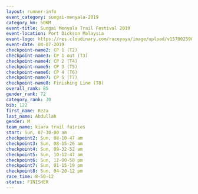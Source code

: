```yaml
---
layout: runner-info 
event_category: sungai-menyala-2019 
category_km: 50KM 
event-title: Sungai Menyala Trail Festival 2019 
event-location: Port Dickson Malaysia 
event-logo: https://res.cloudinary.com/raceyaya/image/upload/v1570025907/logo/smft_rwzxh1.jpg 
event-date: 04-07-2019 
checkpoint-name2: CP 1 (T2) 
checkpoint-name3: CP 1 out (T3) 
checkpoint-name4: CP 2 (T4) 
checkpoint-name5: CP 3 (T5) 
checkpoint-name6: CP 4 (T6) 
checkpoint-name7: CP 5 (T7) 
checkpoint-name8: Finishing Line (T8) 
overall_rank: 85
gender_rank: 72
category_rank: 30
bib: 122
first_name: Reza
last_name: Abdullah
gender: M
team_name: kiara trail fairies
start: Sun, 07-30-00 am
checkpoint2: Sun, 08-10-47 am
checkpoint3: Sun, 08-15-26 am
checkpoint4: Sun, 09-32-52 am
checkpoint5: Sun, 10-12-47 am
checkpoint6: Sun, 12-00-50 pm
checkpoint7: Sun, 01-15-19 pm
checkpoint8: Sun, 04-20-12 pm
race_time: 8-50-12
status: FINISHER
---
```

